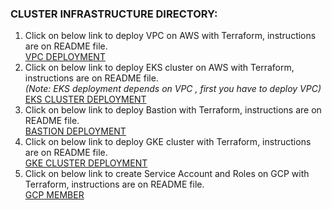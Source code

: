 ### CLUSTER INFRASTRUCTURE DIRECTORY: 
1. Click on  below link  to deploy VPC on AWS with Terraform, instructions are on README file.  
 [VPC DEPLOYMENT](https://github.com/loughlintuba/cluster_infrastructure/tree/master/aws/vpc-project)
2. Click on  below link to deploy EKS  cluster on AWS with Terraform, instructions are on README file.   
 *(Note: EKS deployment depends on VPC , first you have to deploy VPC)*     
  [EKS CLUSTER DEPLOYMENT](https://github.com/loughlintuba/cluster_infrastructure/tree/master/aws/eks)
3. Click on  below link to deploy  Bastion with Terraform, instructions are on README file.  
 [BASTION DEPLOYMENT](https://github.com/tuyalou/cluster_infrastructure/tree/master/bastion)
4. Click on  below link to deploy GKE cluster  with Terraform, instructions are on README file.  
[GKE CLUSTER DEPLOYMENT](https://github.com/loughlintuba/cluster_infrastructure/tree/master/kube-cluster)
5. Click on below link to create Service Account and Roles on GCP with Terraform,  instructions are on README file.  
 [GCP MEMBER ](https://github.com/loughlintuba/cluster_infrastructure/tree/master/google_members)

 
